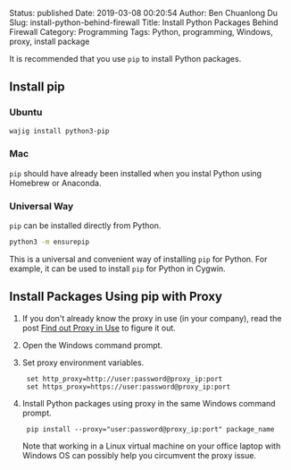 Status: published
Date: 2019-03-08 00:20:54
Author: Ben Chuanlong Du
Slug: install-python-behind-firewall
Title: Install Python Packages Behind Firewall
Category: Programming
Tags: Python, programming, Windows, proxy, install package


It is recommended that you use `pip` to install Python packages.

## Install pip

### Ubuntu

```Bash
wajig install python3-pip
```

### Mac

`pip` should have already been installed when you instal Python using Homebrew or Anaconda.

### Universal Way

`pip` can be installed directly from Python.

```Bash
python3 -m ensurepip
```

This is a universal and convenient way of installing `pip` for Python.
For example,
it can be used to install `pip` for Python in Cygwin.

## Install Packages Using pip with Proxy

1. If you don't already know the proxy in use (in your company),
    read the post [Find out Proxy in Use](http://www.legendu.net/en/blog/find-out-proxy-in-use/)
    to figure it out.

2. Open the Windows command prompt.

3. Set proxy environment variables. 

        set http_proxy=http://user:password@proxy_ip:port
        set https_proxy=https://user:password@proxy_ip:port

4. Install Python packages using proxy in the same Windows command prompt.

        pip install --proxy="user:password@proxy_ip:port" package_name

    Note that working in a Linux virtual machine on your office laptop with Windows OS
    can possibly help you circumvent the proxy issue.
